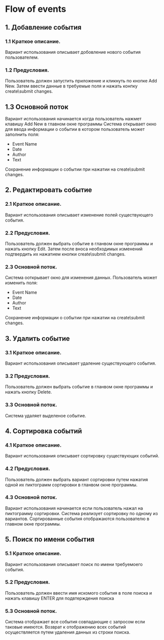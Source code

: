 # Flow of events
## 1.	Добавление события
### 1.1 Краткое описание.
Вариант использования описывает добовление нового события пользователем.
### 1.2 Предусловия.
Пользователь должен запустить приложение и кликнуть по кнопке Add New. Затем ввести данные в требуемые поля и нажать конпку create\submit changes.
## 1.3	Основной поток
Вариант использования начинается когда пользователь нажмет клавишу Add New в главном окне программы
Система открывает окно для ввода информации о событии в котором пользователь может заполнить поля:
- Event Name
- Date
- Author 
- Text

Сохранение информации о событии при нажатии на create\submit changes.
## 2. Редактировать событие
### 2.1 Краткое описание.
Вариант использования описывает изменение полей существующего события.
### 2.2 Предусловия.
Пользователь должен выбрать событие в гланвом окне программы и нажать кнопку Edit. Затем после вноса необходимых изменений подтвердить их нажатием кнопки create\submit changes.
### 2.3 Основной поток.
Система ооткрывает окно для изменения данных.
Пользователь может изменить поля:
- Event Name
- Date
- Author 
- Text

Сохранение информации о событии при нажатии на create\submit changes.

## 3. Удалить событие
### 3.1 Краткое описание.
Вариант использования описывает удаление существующего события.
### 3.2 Предусловия.
Пользователь должен выбрать событие в гланвом окне программы и нажать кнопку Delete.
### 3.3 Основной поток.
Система удаляет выделеное событие.

## 4. Сортировка событий
### 4.1 Краткое описание.
Вариант использования описывает сортировку существующих событий.
### 4.2 Предусловия.
Пользователь должен выбрать вариант сортировки путем нажатия одной их пиктограмм сортировки в гланвом окне программы.
### 4.3 Основной поток.
Вариант использования начинается если пользователь нажал на пиктограмму сортировки.
Система реализует сортировку по одному из вариантов.
Сортированные события отображаются пользователю в главном окне программы.

## 5. Поиск по имени события
### 5.1 Краткое описание.
Вариант использования описывает поиск по имени требуемоего события.
### 5.2 Предусловия.
Пользователь должен ввести имя искомого события в поле поиска и нажать клавишу ENTER для подвтерждения поиска
### 5.3 Основной поток.
Система отображает все события совпадающие с запросом если таковые имеются.
Возврат к отображению всех событий осуществляется путем удаления данных из строки поиска.
